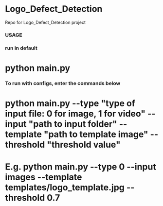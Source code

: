 # Logo_Defect_Detection
Repo for Logo_Defect_Detection project

### USAGE
### run in default
# python main.py
### To run with configs, enter the commands below
# python main.py --type "type of input file: 0 for image, 1 for video" --input "path to input folder" --template "path to template image" --threshold "threshold value"
# E.g. python main.py --type 0 --input images --template templates/logo_template.jpg --threshold 0.7
